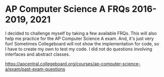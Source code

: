 # AP Computer Science A FRQs 2016-2019, 2021

I decided to challenge myself by taking a few available FRQs. This will also help me practice for the AP Computer Science A exam. And, it's just very fun! Sometimes Collegeboard will not show the implementation for code, so I have to create my own to test my code. I did not do questions involving interfaces and abstract classes.

https://apcentral.collegeboard.org/courses/ap-computer-science-a/exam/past-exam-questions
